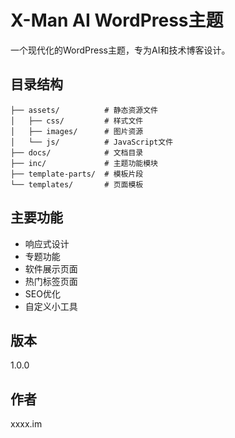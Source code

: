 # X-Man AI WordPress主题

一个现代化的WordPress主题，专为AI和技术博客设计。

## 目录结构

```
├── assets/          # 静态资源文件
│   ├── css/         # 样式文件
│   ├── images/      # 图片资源
│   └── js/          # JavaScript文件
├── docs/            # 文档目录
├── inc/             # 主题功能模块
├── template-parts/  # 模板片段
└── templates/       # 页面模板
```

## 主要功能

- 响应式设计
- 专题功能
- 软件展示页面
- 热门标签页面
- SEO优化
- 自定义小工具

## 版本

1.0.0

## 作者

xxxx.im
